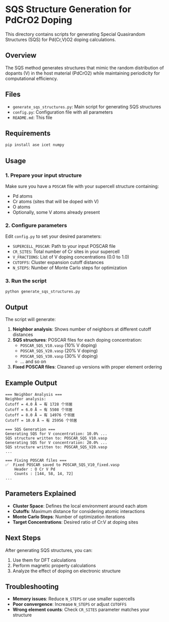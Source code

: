# SQS Structure Generation for PdCrO2 Doping

This directory contains scripts for generating Special Quasirandom Structures (SQS) for Pd(Cr,V)O2 doping calculations.

## Overview

The SQS method generates structures that mimic the random distribution of dopants (V) in the host material (PdCrO2) while maintaining periodicity for computational efficiency.

## Files

- `generate_sqs_structures.py`: Main script for generating SQS structures
- `config.py`: Configuration file with all parameters
- `README.md`: This file

## Requirements

```bash
pip install ase icet numpy
```

## Usage

### 1. Prepare your input structure

Make sure you have a `POSCAR` file with your supercell structure containing:
- Pd atoms
- Cr atoms (sites that will be doped with V)
- O atoms
- Optionally, some V atoms already present

### 2. Configure parameters

Edit `config.py` to set your desired parameters:
- `SUPERCELL_POSCAR`: Path to your input POSCAR file
- `CR_SITES`: Total number of Cr sites in your supercell
- `V_FRACTIONS`: List of V doping concentrations (0.0 to 1.0)
- `CUTOFFS`: Cluster expansion cutoff distances
- `N_STEPS`: Number of Monte Carlo steps for optimization

### 3. Run the script

```bash
python generate_sqs_structures.py
```

## Output

The script will generate:
1. **Neighbor analysis**: Shows number of neighbors at different cutoff distances
2. **SQS structures**: POSCAR files for each doping concentration:
   - `POSCAR_SQS_V10.vasp` (10% V doping)
   - `POSCAR_SQS_V20.vasp` (20% V doping)
   - `POSCAR_SQS_V30.vasp` (30% V doping)
   - ... and so on
3. **Fixed POSCAR files**: Cleaned up versions with proper element ordering

## Example Output

```
=== Neighbor Analysis ===
Neighbor analysis:
Cutoff = 4.0 Å → 有 1728 个邻居
Cutoff = 6.0 Å → 有 5508 个邻居
Cutoff = 8.0 Å → 有 14976 个邻居
Cutoff = 10.0 Å → 有 25956 个邻居

=== SQS Generation ===
Generating SQS for V concentration: 10.0% ...
SQS structure written to: POSCAR_SQS_V10.vasp
Generating SQS for V concentration: 20.0% ...
SQS structure written to: POSCAR_SQS_V20.vasp
...

=== Fixing POSCAR files ===
✅  Fixed POSCAR saved to POSCAR_SQS_V10_fixed.vasp
    Header : O Cr V Pd
    Counts : [144, 58, 14, 72]
...
```

## Parameters Explained

- **Cluster Space**: Defines the local environment around each atom
- **Cutoffs**: Maximum distance for considering atomic interactions
- **Monte Carlo Steps**: Number of optimization iterations
- **Target Concentrations**: Desired ratio of Cr:V at doping sites

## Next Steps

After generating SQS structures, you can:
1. Use them for DFT calculations
2. Perform magnetic property calculations
3. Analyze the effect of doping on electronic structure

## Troubleshooting

- **Memory issues**: Reduce `N_STEPS` or use smaller supercells
- **Poor convergence**: Increase `N_STEPS` or adjust `CUTOFFS`
- **Wrong element counts**: Check `CR_SITES` parameter matches your structure 